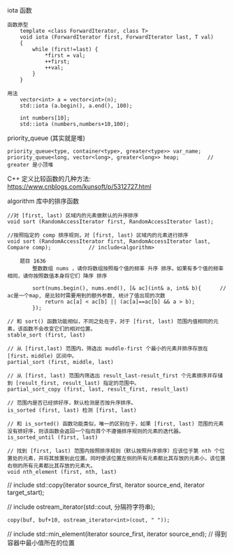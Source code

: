 iota 函数

    函数原型
        template <class ForwardIterator, class T>
        void iota (ForwardIterator first, ForwardIterator last, T val)
        {
            while (first!=last) {
                *first = val;
                ++first;
                ++val;
            }
        }

    用法
        vector<int> a = vector<int>(n);
        std::iota (a.begin(), a.end(), 100);

        int numbers[10];
        std::iota (numbers,numbers+10,100);

priority_queue (其实就是堆)

	priority_queue<type, container<type>, greater<type>> var_name;
	priority_queue<long, vector<long>, greater<long>> heap;			// greater 是小顶堆

C++ 定义比较函数的几种方法: https://www.cnblogs.com/kunsoft/p/5312727.html

algorithm 库中的排序函数

	//对 [first, last) 区域内的元素做默认的升序排序
	void sort (RandomAccessIterator first, RandomAccessIterator last);
	
	//按照指定的 comp 排序规则，对 [first, last) 区域内的元素进行排序
	void sort (RandomAccessIterator first, RandomAccessIterator last, Compare comp);			// include<algorithm>

		题目 1636
			整数数组 nums ，请你将数组按照每个值的频率 升序 排序。如果有多个值的频率相同，请你按照数值本身将它们 降序 排序
	
			sort(nums.begin(), nums.end(), [& ac](int& a, int& b){		// ac是一个map, 是比较时需要用到的额外参数, 统计了值出现的次数
	            return ac[a] < ac[b] || (ac[a]==ac[b] && a > b);
	        });
	
	// 和 sort() 函数功能相似，不同之处在于，对于 [first, last) 范围内值相同的元素，该函数不会改变它们的相对位置。
	stable_sort (first, last)

	// 从 [first,last) 范围内，筛选出 muddle-first 个最小的元素并排序存放在 [first，middle) 区间中。
	partial_sort (first, middle, last)	

	// 从 [first, last) 范围内筛选出 result_last-result_first 个元素排序并存储到 [result_first, result_last) 指定的范围中。
	partial_sort_copy (first, last, result_first, result_last)

	// 范围内是否已经排好序，默认检测是否按升序排序。
	is_sorted (first, last)	检测 [first, last)

	// 和 is_sorted() 函数功能类似，唯一的区别在于，如果 [first, last) 范围的元素没有排好序，则该函数会返回一个指向首个不遵循排序规则的元素的迭代器。
	is_sorted_until (first, last)	

	// 找到 [first, last) 范围内按照排序规则（默认按照升序排序）应该位于第 nth 个位置处的元素，并将其放置到此位置。同时使该位置左侧的所有元素都比其存放的元素小，该位置右侧的所有元素都比其存放的元素大。
	void nth_element (first, nth, last)	

// include<algorithm>
std::copy(iterator source_first, iterator source_end, iterator target_start);				

// include<iterator>
ostream_iterator<type>(std::cout, 分隔符字符串);	
	
	copy(buf, buf+10, ostream_iterator<int>(cout, " "));

// include<algorithm>
std::min_element(iterator source_first, iterator source_end);	// 得到容器中最小值所在的位置